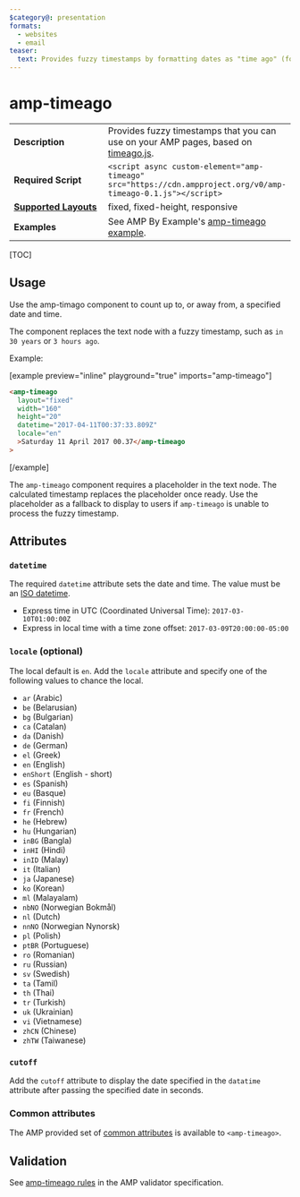 ```yaml
---
$category@: presentation
formats:
  - websites
  - email
teaser:
  text: Provides fuzzy timestamps by formatting dates as "time ago" (for example, 3 hours ago).
---
```


<!--
Copyright 2017 The AMP HTML Authors. All Rights Reserved.

Licensed under the Apache License, Version 2.0 (the "License");
you may not use this file except in compliance with the License.
You may obtain a copy of the License at

      http://www.apache.org/licenses/LICENSE-2.0

Unless required by applicable law or agreed to in writing, software
distributed under the License is distributed on an "AS-IS" BASIS,
WITHOUT WARRANTIES OR CONDITIONS OF ANY KIND, either express or implied.
See the License for the specific language governing permissions and
limitations under the License.
-->

# amp-timeago

<table>
  <tr>
    <td width="40%"><strong>Description</strong></td>
    <td>Provides fuzzy timestamps that you can use on your AMP pages, based on <a href="https://github.com/hustcc/timeago.js">timeago.js</a>.</td>
  </tr>
  <tr>
    <td width="40%"><strong>Required Script</strong></td>
    <td><code>&lt;script async custom-element="amp-timeago" src="https://cdn.ampproject.org/v0/amp-timeago-0.1.js">&lt;/script></code></td>
  </tr>
  <tr>
    <td width="40%"><strong><a href="https://amp.dev/documentation/guides-and-tutorials/develop/style_and_layout/control_layout">Supported Layouts</a></strong></td>
    <td>fixed, fixed-height, responsive</td>
  </tr>
  <tr>
    <td><strong>Examples</strong></td>
    <td>See AMP By Example's <a href="https://amp.dev/documentation/examples/components/amp-timeago/">amp-timeago example</a>.</td>
  </tr>
</table>

[TOC]

## Usage

Use the amp-timago component to count up to, or away from, a specified date and time.

The component replaces the text node with a fuzzy timestamp, such as `in 30 years` or `3 hours ago`.

Example:

[example preview="inline" playground="true" imports="amp-timeago"]

```html
<amp-timeago
  layout="fixed"
  width="160"
  height="20"
  datetime="2017-04-11T00:37:33.809Z"
  locale="en"
  >Saturday 11 April 2017 00.37</amp-timeago
>
```

[/example]

The `amp-timeago` component requires a placeholder in the text node. The calculated timestamp replaces the placeholder once ready. Use the placeholder as a fallback to display to users if `amp-timeago` is unable to process the fuzzy timestamp.

## Attributes

### `datetime`

The required `datetime` attribute sets the date and time. The value must be an [ISO datetime](https://www.w3.org/QA/Tips/iso-date).

- Express time in UTC (Coordinated Universal Time): `2017-03-10T01:00:00Z`
- Express in local time with a time zone offset: `2017-03-09T20:00:00-05:00`

### `locale` (optional)

The local default is `en`. Add the `locale` attribute and specify one of the following values to chance the local.

- `ar` (Arabic)
- `be` (Belarusian)
- `bg` (Bulgarian)
- `ca` (Catalan)
- `da` (Danish)
- `de` (German)
- `el` (Greek)
- `en` (English)
- `enShort` (English - short)
- `es` (Spanish)
- `eu` (Basque)
- `fi` (Finnish)
- `fr` (French)
- `he` (Hebrew)
- `hu` (Hungarian)
- `inBG` (Bangla)
- `inHI` (Hindi)
- `inID` (Malay)
- `it` (Italian)
- `ja` (Japanese)
- `ko` (Korean)
- `ml` (Malayalam)
- `nbNO` (Norwegian Bokmål)
- `nl` (Dutch)
- `nnNO` (Norwegian Nynorsk)
- `pl` (Polish)
- `ptBR` (Portuguese)
- `ro` (Romanian)
- `ru` (Russian)
- `sv` (Swedish)
- `ta` (Tamil)
- `th` (Thai)
- `tr` (Turkish)
- `uk` (Ukrainian)
- `vi` (Vietnamese)
- `zhCN` (Chinese)
- `zhTW` (Taiwanese)

### `cutoff`

Add the `cutoff` attribute to display the date specified in the `datatime` attribute after passing the specified date in seconds.

### Common attributes

The AMP provided set of [common attributes](https://amp.dev/documentation/guides-and-tutorials/learn/common_attributes) is available to `<amp-timeago>`.

## Validation

See [amp-timeago rules](https://github.com/ampproject/amphtml/blob/master/extensions/amp-timeago/validator-amp-timeago.protoascii) in the AMP validator specification.
